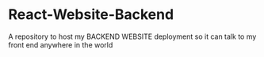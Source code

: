 # React-Website-Backend
A repository to host my BACKEND WEBSITE deployment so it can talk to my front end anywhere in the world
